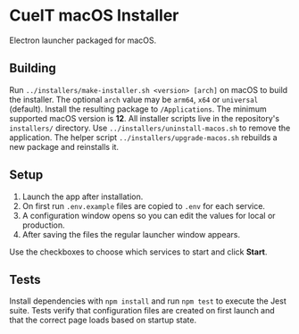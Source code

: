 # CueIT macOS Installer

Electron launcher packaged for macOS.

## Building

Run `../installers/make-installer.sh <version> [arch]` on macOS to build the installer. The optional `arch` value may be `arm64`, `x64` or `universal` (default). Install the resulting package to `/Applications`. The minimum supported macOS version is **12**.
All installer scripts live in the repository's `installers/` directory. Use `../installers/uninstall-macos.sh` to remove the application. The helper script `../installers/upgrade-macos.sh` rebuilds a new package and reinstalls it.

## Setup

1. Launch the app after installation.
2. On first run `.env.example` files are copied to `.env` for each service.
3. A configuration window opens so you can edit the values for local or production.
4. After saving the files the regular launcher window appears.

Use the checkboxes to choose which services to start and click **Start**.

## Tests

Install dependencies with `npm install` and run `npm test` to execute the Jest
suite. Tests verify that configuration files are created on first launch and
that the correct page loads based on startup state.

